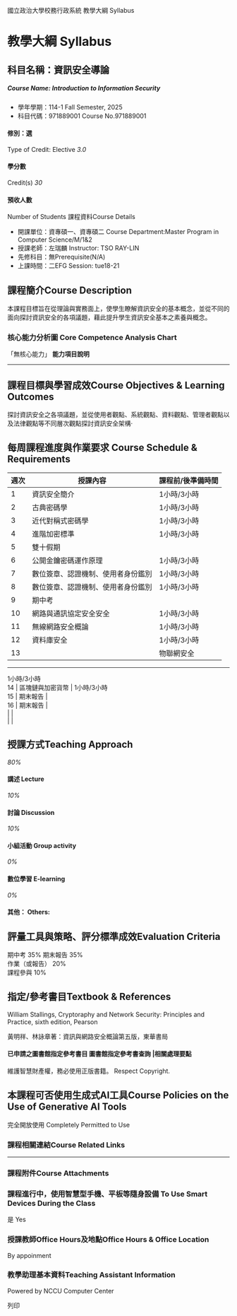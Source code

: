 國立政治大學校務行政系統 教學大綱 Syllabus
# 教學大綱 Syllabus
##  科目名稱：資訊安全導論
#####  Course Name: Introduction to Information Security
  * 學年學期：114-1 Fall Semester, 2025 
  * 科目代碼：971889001 Course No.971889001


#### 修別：選
Type of Credit: Elective 
_3.0_
#### 學分數
Credit(s)
_30_
#### 預收人數
Number of Students
課程資料Course Details
  * 開課單位：資專碩一、資專碩二 Course Department:Master Program in Computer Science/M/1&2 
  * 授課老師：左瑞麟 Instructor: TSO RAY-LIN 
  * 先修科目：無Prerequisite(N/A)
  * 上課時間：二EFG Session: tue18-21


##  課程簡介Course Description
本課程目標旨在從理論與實務面上，使學生瞭解資訊安全的基本概念，並從不同的面向探討資訊安全的各項議題，藉此提升學生資訊安全基本之素養與概念。
###  核心能力分析圖 Core Competence Analysis Chart
「無核心能力」 
**能力項目說明**
* * *
##  課程目標與學習成效Course Objectives & Learning Outcomes 
探討資訊安全之各項議題，並從使用者觀點、系統觀點、資料觀點、管理者觀點以及法律觀點等不同層次觀點探討資訊安全架構·
##  每周課程進度與作業要求 Course Schedule & Requirements
週次 |  授課內容 |  課程前/後準備時間  
---|---|---  
1 |  資訊安全簡介 |  1小時/3小時  
2 |  古典密碼學 |  1小時/3小時  
3 |  近代對稱式密碼學 |  1小時/3小時  
4 |  進階加密標準 |  1小時/3小時  
5 |  雙十假期 |   
6 |  公開金鑰密碼運作原理 |  1小時/3小時  
7 |  數位簽章、認證機制、使用者身份鑑別 |  1小時/3小時  
8 |  數位簽章、認證機制、使用者身份鑑別 |  1小時/3小時  
9 |  期中考 |   
10 |  網路與通訊協定安全安全 |  1小時/3小時  
11 |  無線網路安全概論 |  1小時/3小時  
12 | 資料庫安全 |  1小時/3小時  
13 |  |  物聯網安全  
---  
1小時/3小時  
14 |  區塊鏈與加密貨幣 |  1小時/3小時  
15 |  期末報告 |   
16 |  期末報告 |   
|  |   
|  |   
##  授課方式Teaching Approach
_80%_
####  講述 Lecture
_10%_
####  討論 Discussion
_10%_
####  小組活動 Group activity
_0%_
####  數位學習 E-learning
_0%_
####  其他： Others:
##  評量工具與策略、評分標準成效Evaluation Criteria
期中考 35% 
期末報告 35%   
作業（或報告） 20%   
課程參與 10%
##  指定/參考書目Textbook & References
William Stallings, Cryptoraphy and Network Security: Principles and Practice, sixth edition, Pearson   
  
黃明祥、林詠章著：資訊與網路安全概論第五版，東華書局
####  已申請之圖書館指定參考書目  圖書館指定參考書查詢 |相關處理要點
維護智慧財產權，務必使用正版書籍。 Respect Copyright.
##  本課程可否使用生成式AI工具Course Policies on the Use of Generative AI Tools
完全開放使用 Completely Permitted to Use
###  課程相關連結Course Related Links
* * *
###  課程附件Course Attachments
###  課程進行中，使用智慧型手機、平板等隨身設備 To Use Smart Devices During the Class
是  Yes
###  授課教師Office Hours及地點Office Hours & Office Location
By appoinment
###  教學助理基本資料Teaching Assistant Information
Powered by NCCU Computer Center
  
列印
